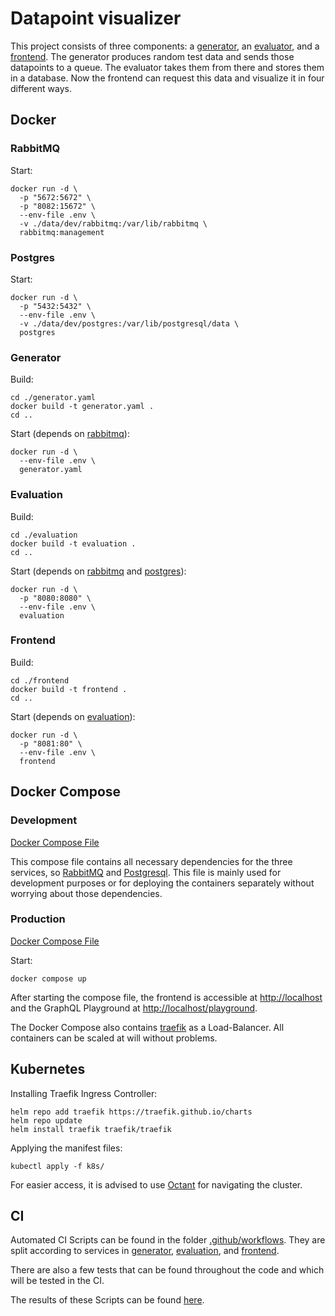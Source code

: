 # Datapoint visualizer

This project consists of three components: a [generator](generator/README.md), an [evaluator](evaluation/README.md), and a [frontend](frontend/README.md). The generator produces random test data and sends those datapoints to a queue. The evaluator takes them from there and stores them in a database. Now the frontend can request this data and visualize it in four different ways.

## Docker

### RabbitMQ

Start:
```shell
docker run -d \
  -p "5672:5672" \
  -p "8082:15672" \
  --env-file .env \
  -v ./data/dev/rabbitmq:/var/lib/rabbitmq \
  rabbitmq:management
```

### Postgres

Start:
```shell
docker run -d \
  -p "5432:5432" \
  --env-file .env \
  -v ./data/dev/postgres:/var/lib/postgresql/data \
  postgres
```

### Generator

Build:
```shell
cd ./generator.yaml
docker build -t generator.yaml .
cd ..
```

Start (depends on [rabbitmq](#rabbitmq)):
```shell
docker run -d \
  --env-file .env \
  generator.yaml
```

### Evaluation

Build:
```shell
cd ./evaluation
docker build -t evaluation .
cd ..
```

Start (depends on [rabbitmq](#rabbitmq) and [postgres](#postgres)):
```shell
docker run -d \
  -p "8080:8080" \
  --env-file .env \
  evaluation
```

### Frontend

Build:
```shell
cd ./frontend
docker build -t frontend .
cd ..
```

Start (depends on [evaluation](#evaluation)):
```shell
docker run -d \
  -p "8081:80" \
  --env-file .env \
  frontend
```

## Docker Compose

### Development

[Docker Compose File](docker-compose.dev.yml)

This compose file contains all necessary dependencies for the three services, so [RabbitMQ](#rabbitmq) and [Postgresql](#postgres). This file is mainly used for development purposes or for deploying the containers separately without worrying about those dependencies.

### Production

[Docker Compose File](docker-compose.prod.yml)

Start:
```shell
docker compose up
```

After starting the compose file, the frontend is accessible at [http://localhost](http://localhost) and the GraphQL Playground at [http://localhost/playground](http://localhost/playground).

The Docker Compose also contains [traefik](https://traefik.io/traefik/) as a Load-Balancer. All containers can be scaled at will without problems.

## Kubernetes
Installing Traefik Ingress Controller:
```shell
helm repo add traefik https://traefik.github.io/charts
helm repo update
helm install traefik traefik/traefik
```

Applying the manifest files:
```shell
kubectl apply -f k8s/
```

For easier access, it is advised to use [Octant](https://github.com/vmware-tanzu/octant) for navigating the cluster.
## CI
Automated CI Scripts can be found in the folder [.github/workflows](.github/workflows/). They are split according to services in [generator](.github/workflows/generator.yml), [evaluation](.github/workflows/evaluation.yml), and [frontend](.github/workflows/frontend.yml).

There are also a few tests that can be found throughout the code and which will be tested in the CI.

The results of these Scripts can be found [here](https://github.com/checky2010/studies.CND/actions).